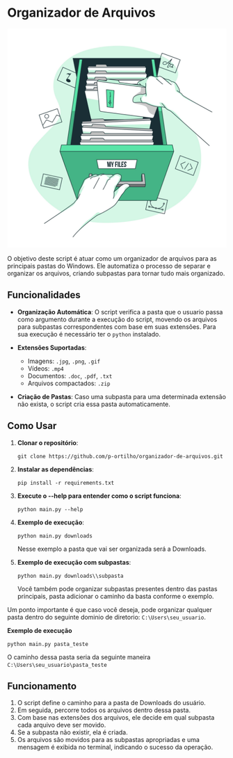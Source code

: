 # Organizador de Arquivos

![Files Image](10838253_4560004.jpg "File Organize")

O objetivo deste script é atuar como um organizador de arquivos para as principais pastas do Windows. Ele automatiza o processo de separar e organizar os arquivos, criando subpastas para tornar tudo mais organizado. 

## Funcionalidades

- **Organização Automática**: O script verifica a pasta que o usuario passa como argumento durante a execução do script, movendo os arquivos para subpastas correspondentes com base em suas extensões. Para sua execução é necessário ter o `python` instalado. 

- **Extensões Suportadas**:
  - Imagens: `.jpg`, `.png`, `.gif`
  - Vídeos: `.mp4`
  - Documentos: `.doc`, `.pdf`, `.txt`
  - Arquivos compactados: `.zip`
- **Criação de Pastas**: Caso uma subpasta para uma determinada extensão não exista, o script cria essa pasta automaticamente.

## Como Usar

1. **Clonar o repositório**:
   ```
   git clone https://github.com/p-ortilho/organizador-de-arquivos.git
   ```

2. **Instalar as dependências**:
   ```
   pip install -r requirements.txt
   ```

3. **Execute o --help para entender como o script funciona**:
   ```
   python main.py --help
   ```
4. **Exemplo de execução**:
   ```
   python main.py downloads
   ```
   Nesse exemplo a pasta que vai ser organizada será a Downloads.
5. **Exemplo de execução com subpastas**:
   ```
   python main.py downloads\\subpasta
   ```
   Você também pode organizar subpastas presentes dentro das pastas principais, pasta adicionar o caminho da basta conforme o exemplo. 

Um ponto importante é que caso você deseja, pode organizar qualquer pasta dentro do seguinte dominio de diretorio: `C:\Users\seu_usuario`.

**Exemplo de execução**
   ```
   python main.py pasta_teste
   ```
O caminho dessa pasta seria da seguinte maneira `C:\Users\seu_usuario\pasta_teste`




## Funcionamento

1. O script define o caminho para a pasta de Downloads do usuário.
2. Em seguida, percorre todos os arquivos dentro dessa pasta.
3. Com base nas extensões dos arquivos, ele decide em qual subpasta cada arquivo deve ser movido.
4. Se a subpasta não existir, ela é criada.
5. Os arquivos são movidos para as subpastas apropriadas e uma mensagem é exibida no terminal, indicando o sucesso da operação.



